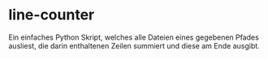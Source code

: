 # line-counter
Ein einfaches Python Skript, welches alle Dateien eines gegebenen Pfades ausliest, die darin enthaltenen Zeilen summiert und diese am Ende ausgibt.
